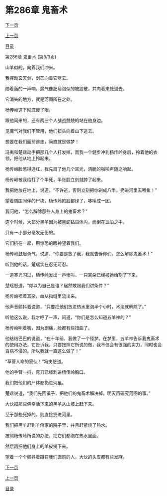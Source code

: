 <h1>第286章    鬼畜术</h1>
            <div><p><a href="./858_%E7%AC%AC287%E7%AB%A0_%E4%BA%94%E7%BE%8A%E6%96%B9%E6%A8%BD.md">下一页</a></p><p><a href="./856_%E7%AC%AC286%E7%AB%A0_%E9%AC%BC%E7%95%9C%E6%9C%AF.md">上一页</a></p><p><a href="../">目录</a></p></div>
            <div><p>第286章    鬼畜术 (第3/3页)</p><p>山羊似的，向着我们冲来。</p><p>我挥动玄天剑，剑芒向着它劈去。</p><p>随着轰的一声响，魔气像肥皂泡似的被震散，并向着来处退去。</p><p>它消失的地方，就是河图所在之处。</p><p>杨传岭这下彻底傻了眼。</p><p>跟他同来的，还有两三个人战战兢兢的站在他身边。</p><p>见魔气对我们不管用，他们扭头向着山下逃去。</p><p>想要在我们面前逃走，简直就是做梦！</p><p>冯夷和楚瑶动手把那几个人打发掉，而我一个健步冲到杨传岭身后，拎着他的衣领，把他从地上拎起来。</p><p>杨传岭脸憋得通红，我先扇了他几个耳光，清脆的啪啪声随之响起。</p><p>杨传岭被我给打了个半死，半张脸立刻就肿了起来。</p><p>我把他放在地上，说道，“不许逃，否则立刻把你剁成八半，扔进河里去喂鱼！”</p><p>望着周围同伴的尸块，杨传岭的脸都绿了，哆嗦成一团。</p><p>我问他，“怎么解除那些人身上的鬼畜术？”</p><p>这个时候，大部分黑羊因为被黑蛇钻进体内，而倒在血泊之中。</p><p>只有一小部分毫发无伤的。</p><p>它们挤在一起，用惊恐的眼神望着我们。</p><p>杨传岭鼓起勇气，说道，“你要是放了我，我就告诉你们，怎么解除鬼畜术！”</p><p>听到他的话，楚瑶实在忍无可忍。</p><p>一道寒光闪过，杨传岭发出一声惨叫，一只耳朵已经被她给割了下来。</p><p>楚瑶怒道，“你以为自己是谁？居然敢跟我们讲条件？”</p><p>杨传岭捂着耳朵，血从指缝里流出来。</p><p>他声音颤抖着说道，“只要把他们放进热水里泡半个小时，术法就解除了。”</p><p>听他这么说，我才哼了一声，问道，“你们是怎么知道五羊神的？”</p><p>杨传岭咧着嘴，因为剧痛，脸都有些扭曲了。</p><p>他结结巴巴的说道，“在十年前，我做了一个怪梦。在梦里，五羊神告诉我鬼畜术的使用办法，它告诉我，只要按照它所说的做，我不仅会有很强的实力，同时也会百病不侵的。所以我就一直这么做了！”</p><p>“草菅人命的家伙！”冯夷怒道。</p><p>他的手臂一抖，弯刀已经刺进杨传岭胸口。</p><p>我们把他们的尸体都扔进河里。</p><p>楚瑶说道，“我们先回镇子，把他们的鬼畜术解决掉。明天再研究河图的事。”</p><p>大伙把那些侥幸活下来的黑羊从山坡上赶下来。</p><p>至于那些死掉的，则直接扔进河里。</p><p>我们把黑羊赶到羊倌家的院子里，并且赶紧烧了热水。</p><p>按照杨传岭所说的办法，把它们都泡在热水里面。</p><p>然后再把他们身上的羊皮揭下来。</p><p>望着一个个颤抖着蹲在我们面前的人，大伙的头皮都有些发麻。</p></div>
            <div><p><a href="./858_%E7%AC%AC287%E7%AB%A0_%E4%BA%94%E7%BE%8A%E6%96%B9%E6%A8%BD.md">下一页</a></p><p><a href="./856_%E7%AC%AC286%E7%AB%A0_%E9%AC%BC%E7%95%9C%E6%9C%AF.md">上一页</a></p><p><a href="../">目录</a></p></div>